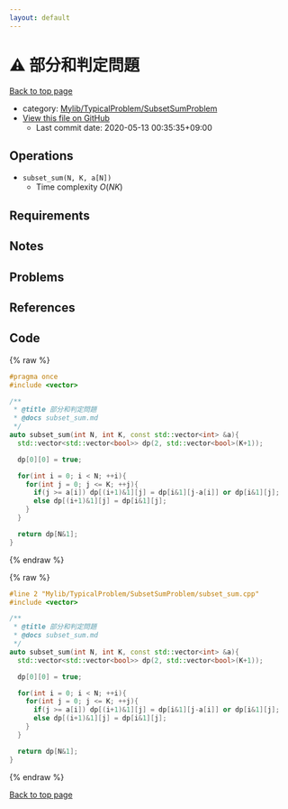 ```yaml
---
layout: default
---
```


<!-- mathjax config similar to math.stackexchange -->
<script type="text/javascript" async
  src="https://cdnjs.cloudflare.com/ajax/libs/mathjax/2.7.5/MathJax.js?config=TeX-MML-AM_CHTML">
</script>
<script type="text/x-mathjax-config">
  MathJax.Hub.Config({
    TeX: { equationNumbers: { autoNumber: "AMS" }},
    tex2jax: {
      inlineMath: [ ['$','$'] ],
      processEscapes: true
    },
    "HTML-CSS": { matchFontHeight: false },
    displayAlign: "left",
    displayIndent: "2em"
  });
</script>

<script type="text/javascript" src="https://cdnjs.cloudflare.com/ajax/libs/jquery/3.4.1/jquery.min.js"></script>
<script src="https://cdn.jsdelivr.net/npm/jquery-balloon-js@1.1.2/jquery.balloon.min.js" integrity="sha256-ZEYs9VrgAeNuPvs15E39OsyOJaIkXEEt10fzxJ20+2I=" crossorigin="anonymous"></script>
<script type="text/javascript" src="../../../../assets/js/copy-button.js"></script>
<link rel="stylesheet" href="../../../../assets/css/copy-button.css" />


# :warning: 部分和判定問題

<a href="../../../../index.html">Back to top page</a>

* category: <a href="../../../../index.html#2e380218d9fd214c2f91a8ade734af1c">Mylib/TypicalProblem/SubsetSumProblem</a>
* <a href="{{ site.github.repository_url }}/blob/master/Mylib/TypicalProblem/SubsetSumProblem/subset_sum.cpp">View this file on GitHub</a>
    - Last commit date: 2020-05-13 00:35:35+09:00




## Operations

- `subset_sum(N, K, a[N])`
	- Time complexity $O(NK)$

## Requirements

## Notes

## Problems

## References



## Code

<a id="unbundled"></a>
{% raw %}
```cpp
#pragma once
#include <vector>

/**
 * @title 部分和判定問題
 * @docs subset_sum.md
 */
auto subset_sum(int N, int K, const std::vector<int> &a){
  std::vector<std::vector<bool>> dp(2, std::vector<bool>(K+1));

  dp[0][0] = true;

  for(int i = 0; i < N; ++i){
    for(int j = 0; j <= K; ++j){
      if(j >= a[i]) dp[(i+1)&1][j] = dp[i&1][j-a[i]] or dp[i&1][j];
      else dp[(i+1)&1][j] = dp[i&1][j];
    }
  }

  return dp[N&1];
}

```
{% endraw %}

<a id="bundled"></a>
{% raw %}
```cpp
#line 2 "Mylib/TypicalProblem/SubsetSumProblem/subset_sum.cpp"
#include <vector>

/**
 * @title 部分和判定問題
 * @docs subset_sum.md
 */
auto subset_sum(int N, int K, const std::vector<int> &a){
  std::vector<std::vector<bool>> dp(2, std::vector<bool>(K+1));

  dp[0][0] = true;

  for(int i = 0; i < N; ++i){
    for(int j = 0; j <= K; ++j){
      if(j >= a[i]) dp[(i+1)&1][j] = dp[i&1][j-a[i]] or dp[i&1][j];
      else dp[(i+1)&1][j] = dp[i&1][j];
    }
  }

  return dp[N&1];
}

```
{% endraw %}

<a href="../../../../index.html">Back to top page</a>

